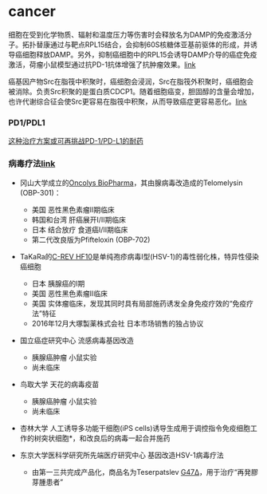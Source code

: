 # cancer

细胞在受到化学物质、辐射和温度压力等伤害时会释放名为DAMP的免疫激活分子。拓扑替康通过与靶点RPL15结合，会抑制60S核糖体亚基前驱体的形成，并诱导癌细胞释放DAMP。另外，抑制癌细胞中的RPL15会诱导DAMP介导的癌症免疫激活，荷瘤小鼠模型通过抗PD-1抗体增强了抗肿瘤效果。[link](https://www.keguanjp.com/kgjp_keji/kgjp_kj_smkx/pt20220804000003.html)

癌基因产物Src在脂筏中积聚时，癌细胞会浸润，Src在脂筏外积聚时，癌细胞会被消除。负责Src积聚的是蛋白质CDCP1。随着细胞癌变，胆固醇的含量会增加，也许代谢综合征会使Src更容易在脂筏中积聚，从而导致癌症更容易恶化。[link](https://www.keguanjp.com/kgjp_keji/kgjp_kj_smkx/pt20220808000003.html)


### PD1/PDL1
[这种治疗方案或可再挑战PD-1/PD-L1的耐药](https://www.163.com/dy/article/H93FKSSH0534TJXT.html)


### 病毒疗法[link](https://www.keguanjp.com/kgjp_keji/kgjp_kj_smkx/pt20180618093933.html)

- 冈山大学成立的[Oncolys BioPharma](https://www.oncolys.com/jp/pipeline/)，其由腺病毒改造成的Telomelysin (OBP-301)：
   - 美国 恶性黑色素瘤II期临床
   - 韩国和台湾 肝癌展开I/II期临床
   - 日本 结合放疗 食道癌I/II期临床
   - 第二代改良版为Pfifteloxin (OBP-702)
 
- TaKaRa的[C-REV HF10](https://www.takara-bio.co.jp/medi/hf10.html)是单纯孢疹病毒I型(HSV-1)的毒性弱化株，特异性侵染癌细胞
   - 日本 胰腺癌的I期
   - 美国 恶性黑色素瘤II临床
   - 美国 实体瘤临床，发现其同时具有局部施药诱发全身免疫疗效的“免疫疗法”特征
   - 2016年12月大塚製薬株式会社 日本市场销售的独占协议
 
- 国立癌症研究中心 流感病毒基因改造
   - 胰腺癌肿瘤 小鼠实验
   - 尚未临床

- 鸟取大学 天花的病毒疫苗
   - 胰腺癌肿瘤 小鼠实验
   - 尚未临床

- 杏林大学 人工诱导多功能干细胞(iPS cells)诱导生成用于调控指令免疫细胞工作的树突状细胞*，和改良后的病毒一起合并施药

- 东京大学医科学研究所先端医疗研究中心 基因改造HSV-1病毒疗法
   - 由第一三共完成产品化，商品名为Teserpatslev [G47Δ](https://www.pmda.go.jp/regenerative_medicines/2021/R20210629001/430574000_30300FZX00004_B100_1.pdf)，用于治疗“再発膠芽腫患者”
